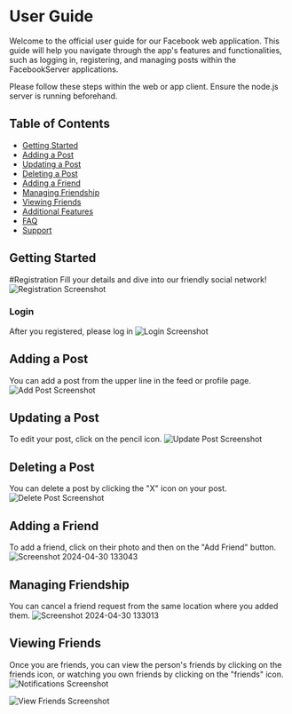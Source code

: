# User Guide
Welcome to the official user guide for our Facebook web application. This guide will help you navigate through the app's features and functionalities, such as logging in, registering, and managing posts within the FacebookServer applications.

Please follow these steps within the web or app client. Ensure the node.js server is running beforehand.

## Table of Contents
- [Getting Started](#getting-started)
- [Adding a Post](#adding-a-post)
- [Updating a Post](#updating-a-post)
- [Deleting a Post](#deleting-a-post)
- [Adding a Friend](#adding-a-friend)
- [Managing Friendship](#managing-friendship)
- [Viewing Friends](#viewing-friends)
- [Additional Features](#additional-features)
- [FAQ](#faq)
- [Support](#support)

## Getting Started
#Registration
Fill your details and dive into our friendly social network!
![Registration Screenshot](https://github.com/reutlazarr/AspProject/assets/132810027/38a965eb-139e-4f40-a65b-3950636d0ea1)

### Login
After you registered, please log in
![Login Screenshot](https://github.com/reutlazarr/AspProject/assets/132810027/3e913c4e-fccd-4fac-bd02-d0d84cece13e)

## Adding a Post
You can add a post from the upper line in the feed or profile page.
![Add Post Screenshot](https://github.com/reutlazarr/AspProject/assets/132810027/5cce3129-21ca-415d-a185-e9225a076dab)

## Updating a Post
To edit your post, click on the pencil icon.
![Update Post Screenshot](https://github.com/reutlazarr/AspProject/assets/132810027/9e1c80b2-88c2-4816-9f4d-d5f5cd4ee8ff)

## Deleting a Post
You can delete a post by clicking the "X" icon on your post.
![Delete Post Screenshot](https://github.com/reutlazarr/AspProject/assets/132810027/your_screenshot_for_deleting_post)

## Adding a Friend
To add a friend, click on their photo and then on the "Add Friend" button.
![Screenshot 2024-04-30 133043](https://github.com/reutlazarr/AspProject/assets/132810027/cd0648da-97f2-43d7-baa9-c3ce4535fb43)

## Managing Friendship
You can cancel a friend request from the same location where you added them.
![Screenshot 2024-04-30 133013](https://github.com/reutlazarr/AspProject/assets/132810027/99d0e44d-6e64-4e27-9225-bf07f0bc70fb)

## Viewing Friends
Once you are friends, you can view the person's friends by clicking on the friends icon, or watching you own friends by clicking on the "friends" icon.
![Notifications Screenshot](https://github.com/reutlazarr/AspProject/assets/132810027/b368ff25-2b5e-4554-a7f0-c7c32ff79eae)


![View Friends Screenshot](https://github.com/reutlazarr/AspProject/assets/132810027/your_screenshot_for_viewing_friends)
